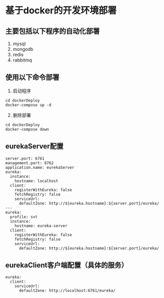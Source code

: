 # 基于docker的开发环境部署
## 主要包括以下程序的自动化部署
1. mysql
2. mongodb
3. redis
4. rabbitmq
## 使用以下命令部署
1. 启动程序
```
cd dockerDeploy
docker-compose up -d
```
2. 删除部署
```
cd dockerDeploy
docker-compose down
```
## eurekaServer配置
```
server.port: 6761
management.port: 6762
application.name: eurekaServer
eureka:
  instance:
    hostname: localhost
  client:
    registerWithEureka: false
    fetchRegistry: false
    serviceUrl:
      defaultZone: http://${eureka.hostname}:${server.port}/eureka/
---
eureka:
  profile: svt
  instance:
    hostname: eureka-server
  client:
    registerWithEureka: false
    fetchRegistry: false
    serviceUrl:
      defaultZone: http://${eureka.hostname}:${server.port}/eureka/
```
## eurekaClient客户端配置（具体的服务）
```
eureka:
  client:
    serviceUrl:
      defaultZone: http://localhost:6761/eureka/
```
